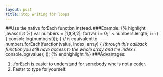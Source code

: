 ```yaml
---
layout: post
title: Stop writing for loops
---
```

##Use the native forEach function instead.
###Example:
{% highlight javascript %}
var numbers = [1,9,9,2];
for(var i = 0; i < numbers.length; i++) {
  console.log(numbers[i]);
}
// is equivalent to 
numbers.forEach(function(value, index, array) {
  /*through this callback function
    you still have access to the whole array
    and the index.*/
  console.log(value);
});
{% endhighlight %}
###Advantages:
1. .forEach is easier to understand for somebody who is not a coder.
2. Faster to type for yourself.